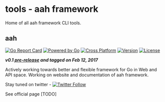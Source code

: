 # tools - aah framework

Home of all aah framework CLI tools.

## aah
 [![Go Report Card](https://goreportcard.com/badge/github.com/go-aah/tools/aah)](https://goreportcard.com/report/github.com/go-aah/tools/aah)
 [![Powered by Go](https://img.shields.io/badge/powered_by-go-blue.svg)](https://golang.org)
 [![Cross Platform](https://img.shields.io/badge/platform-any-brightgreen.svg)](https://golang.org)
 [![Version](https://img.shields.io/badge/version-0.1-blue.svg)](https://github.com/go-aah/tools/releases/latest)
 [![License](https://img.shields.io/github/license/go-aah/tools.svg)](LICENSE)

***v0.1 [pre-release](https://github.com/go-aah/tools/releases/latest) and tagged on Feb 12, 2017***

Actively working towards better and flexible framework for Go in Web and API space. Working on website and documentation of aah framework.

Stay tuned on twitter - [![Twitter Follow](https://img.shields.io/twitter/follow/aahframework.svg?style=social&label=Follow)](https://twitter.com/aahframework)


See official page [TODO]
